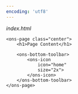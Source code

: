 ```yaml
---
encoding: 'utf8'
---
```


*index.html*

	<ons-page class="center">    
		<h1>Page Content</h1>    

		<ons-bottom-toolbar>
			<ons-icon 
				icon="home" 
				size="2x">
			</ons-icon>      
		</ons-bottom-toolbar>
	</ons-page>